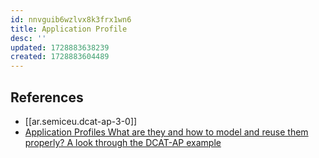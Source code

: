 ```yaml
---
id: nnvguib6wzlvx8k3frx1wn6
title: Application Profile
desc: ''
updated: 1728883638239
created: 1728883604489
---
```



## References

- [[ar.semiceu.dcat-ap-3-0]]
- [Application Profiles 
What are they and how to model and reuse them properly? 
A look through the DCAT-AP example](https://docs.google.com/document/d/1JWMfdgkqacDvgnnUXL7a_UtFWiWGmA7YzOr-dA14yEs/edit)